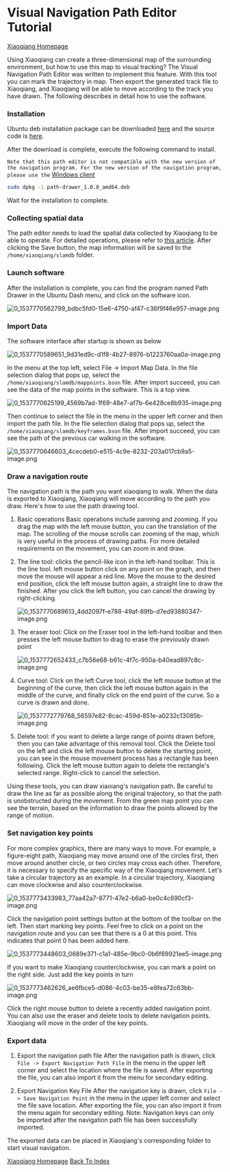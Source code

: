 # Visual Navigation Path Editor Tutorial<br>
[Xiaoqiang Homepage](http://www.bwbot.org/en/products/xiaoqiang-4-pro)

Using Xiaoqiang can create a three-dimensional map of the surrounding environment, but how to use this map to visual tracking? The Visual Navigation Path Editor was written to implement this feature. With this tool you can mark the trajectory in map. Then export the generated track file to Xiaoqiang, and Xiaoqiang will be able to move according to the track you have drawn. The following describes in detail how to use the software.

### Installation

Ubuntu deb installation package can be downloaded [here](http://center.bwbot.org/media/path-drawer_1.0.0_amd64.deb) and the source code is [here](https://github.com/BlueWhaleRobot/PathDrawer).

After the download is complete, execute the following command to install. 

`Note that this path editor is not compatible with the new version of the navigation program. For the new version of the navigation program, please use the` [Windows client](https://community.bwbot.org/topic/555)

```bash
sudo dpkg -i path-drawer_1.0.0_amd64.deb
```

Wait for the installation to complete.

### Collecting spatial data

The path editor needs to load the spatial data collected by Xiaoqiang to be able to operate. For detailed operations, please refer to [this article](https://community.bwbot.org/topic/598). After clicking the Save button, the map information will be saved to the `/home/xiaoqiang/slamdb` folder.

### Launch software

After the installation is complete, you can find the program named Path Drawer in the Ubuntu Dash menu, and click on the software icon.

![0_1537770562799_bdbc5fd0-15e6-4750-af47-c36f9f46e957-image.png](http://community.bwbot.org/assets/uploads/files/1537770563781-bdbc5fd0-15e6-4750-af47-c36f9f46e957-image-resized.png) 

### Import Data

The software interface after startup is shown as below

![0_1537770589651_9d31ed9c-d1f8-4b27-8976-b1223760aa0a-image.png](http://community.bwbot.org/assets/uploads/files/1537770590614-9d31ed9c-d1f8-4b27-8976-b1223760aa0a-image-resized.png) 

In the menu at the top left, select File -> Import Map Data. In the file selection dialog that pops up, select the `/home/xiaoqiang/slamdb/mappoints.bson` file. After import succeed, you can see the data of the map points in the software. This is a top view.

![0_1537770625199_4569b7ad-1f69-48e7-af7b-6e428ce8b935-image.png](http://community.bwbot.org/assets/uploads/files/1537770626104-4569b7ad-1f69-48e7-af7b-6e428ce8b935-image.png) 

Then continue to select the file in the menu in the upper left corner and then import the path file. In the file selection dialog that pops up, select the `/home/xiaoqiang/slamdb/keyframes.bson` file. After import succeed, you can see the path of the previous car walking in the software. 

![0_1537770646603_4cecdeb0-e515-4c9e-8232-203a017cb9a5-image.png](http://community.bwbot.org/assets/uploads/files/1537770647498-4cecdeb0-e515-4c9e-8232-203a017cb9a5-image.png) 


### Draw a navigation route

The navigation path is the path you want xiaoqiang to walk. When the data is exported to Xiaoqiang, Xiaoqiang will move according to the path you draw. Here's how to use the path drawing tool.

1. Basic operations Basic operations include panning and zooming. If you drag the map with the left mouse button, you can the translation of the map. The scrolling of the mouse scrolls can zooming of the map, which is very useful in the process of drawing paths. For more detailed requirements on the movement, you can zoom in and draw.

2. The line tool: clicks the pencil-like icon in the left-hand toolbar. This is the line tool. left mouse button click on any point on the graph, and then move the mouse will appear a red line. Move the mouse to the desired end position, click the left mouse button again, a straight line to draw the finished. After you click the left button, you can cancel the drawing by right-clicking.

    ![0_1537770689613_4dd2097f-e788-49af-89fb-d7ed93880347-image.png](http://community.bwbot.org/assets/uploads/files/1537770690490-4dd2097f-e788-49af-89fb-d7ed93880347-image.png) 

3. The eraser tool: Click on the Eraser tool in the left-hand toolbar and then presses the left mouse button to drag to erase the previously drawn point

    ![0_1537772652433_c7b56e68-b61c-4f7c-950a-b40ead897c8c-image.png](http://community.bwbot.org/assets/uploads/files/1537772653397-c7b56e68-b61c-4f7c-950a-b40ead897c8c-image.png) 

4. Curve tool: Click on the left Curve tool, click the left mouse button at the beginning of the curve, then click the left mouse button again in the middle of the curve, and finally click on the end point of the curve. So a curve is drawn and done.

    ![0_1537772779768_56597e82-8cac-459d-851e-a0232c13085b-image.png](http://community.bwbot.org/assets/uploads/files/1537772780674-56597e82-8cac-459d-851e-a0232c13085b-image.png) 

5. Delete tool: if you want to delete a large range of points drawn before, then you can take advantage of this removal tool. Click the Delete tool on the left and click the left mouse button to delete the starting point, you can see in the mouse movement process has a rectangle has been following. Click the left mouse button again to delete the rectangle's selected range. Right-click to cancel the selection.

Using these tools, you can draw xiaoiang's navigation path. Be careful to draw the line as far as possible along the original trajectory, so that the path is unobstructed during the movement. From the green map point you can see the terrain, based on the information to draw the points allowed by the range of motion.

### Set navigation key points

For more complex graphics, there are many ways to move. For example, a figure-eight path, Xiaoqiang may move around one of the circles first, then move around another circle, or two circles may cross each other. Therefore, it is necessary to specify the specific way of the Xiaoqiang movement. Let's take a circular trajectory as an example. In a circular trajectory, Xiaoqiang can move clockwise and also counterclockwise. 

![0_1537773433983_77aa42a7-8771-47e2-b6a0-be0c4c690cf3-image.png](http://community.bwbot.org/assets/uploads/files/1537773435043-77aa42a7-8771-47e2-b6a0-be0c4c690cf3-image.png) 

Click the navigation point settings button at the bottom of the toolbar on the left. Then start marking key points. Feel free to click on a point on the navigation route and you can see that there is a 0 at this point. This indicates that point 0 has been added here.

![0_1537773448603_0689e371-c1a1-485e-9bc0-0b6f69921ee5-image.png](http://community.bwbot.org/assets/uploads/files/1537773449510-0689e371-c1a1-485e-9bc0-0b6f69921ee5-image.png) 

If you want to make Xiaoqiang counterclockwise, you can mark a point on the right side. Just add the key points in turn

![0_1537773462626_ae6fbce5-d086-4c03-be35-e8fea72c63bb-image.png](http://community.bwbot.org/assets/uploads/files/1537773463512-ae6fbce5-d086-4c03-be35-e8fea72c63bb-image.png) 

Click the right mouse button to delete a recently added navigation point. You can also use the eraser and delete tools to delete navigation points. Xiaoqiang will move in the order of the key points.

### Export data

1. Export the navigation path file After the navigation path is drawn, click `File -> Export Navigation Path File` in the menu in the upper left corner and select the location where the file is saved. After exporting the file, you can also import it from the menu for secondary editing.

2. Export Navigation Key File After the navigation key is drawn, click `File -> Save Navigation Point` in the menu in the upper left corner and select the file save location. After exporting the file, you can also import it from the menu again for secondary editing. Note: Navigation keys can only be imported after the navigation path file has been successfully imported.

The exported data can be placed in Xiaoqiang's corresponding folder to start visual navigation.

[Xiaoqiang Homepage](http://www.bwbot.org/en/products/xiaoqiang-4-pro)
[Back To Index](https://community.bwbot.org/topic/617)
